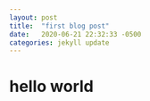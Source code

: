 ```yaml
---
layout: post
title:  "first blog post"
date:   2020-06-21 22:32:33 -0500
categories: jekyll update
---
```

# hello world